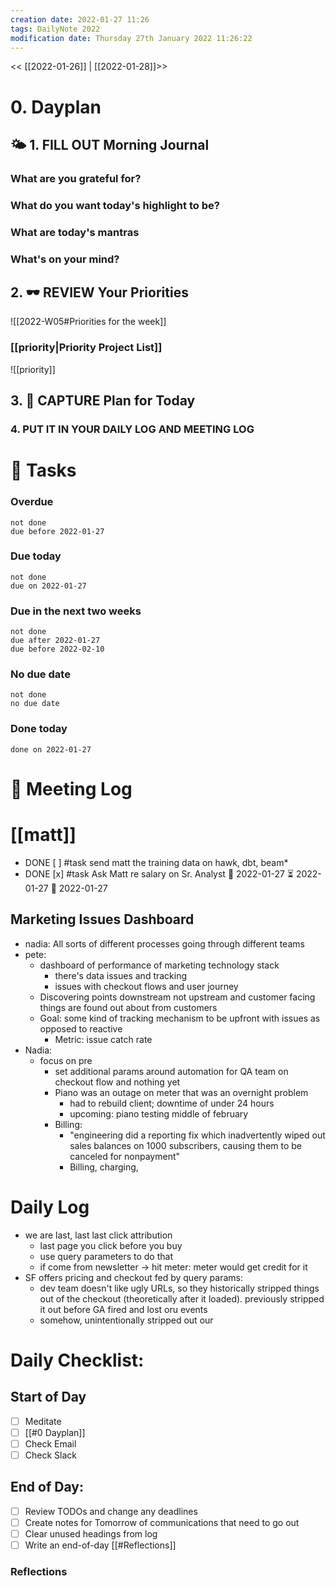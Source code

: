 ```yaml
---
creation date: 2022-01-27 11:26
tags: DailyNote 2022
modification date: Thursday 27th January 2022 11:26:22
---
```


<< [[2022-01-26]] | [[2022-01-28]]>>

# 0. Dayplan
## 🌤 1. **FILL OUT** Morning Journal
### What are you grateful for?
### What do you want today's highlight to be?
### What are today's mantras
### What's on your mind?
## 2. 🕶 **REVIEW** Your Priorities
![[2022-W05#Priorities for the week]]
### [[priority|Priority Project List]] 
![[priority]]
## 3. 📆 **CAPTURE** Plan for Today
### 4. PUT IT IN YOUR DAILY LOG AND MEETING LOG
# 📝 Tasks
### Overdue
```tasks
not done
due before 2022-01-27
```
### Due today
```tasks
not done
due on 2022-01-27
```
### Due in the next two weeks
```tasks
not done
due after 2022-01-27
due before 2022-02-10
```
### No due date
```tasks
not done
no due date
```
### Done today
```tasks
done on 2022-01-27
```
# 📰 Meeting Log
# [[matt]]
- DONE [ ] #task send matt the training data on hawk, dbt, beam*
- DONE [x] #task Ask Matt re salary on Sr. Analyst 🛫 2022-01-27 ⏳ 2022-01-27 📅 2022-01-27
## Marketing Issues Dashboard
- nadia: All sorts of different processes going through different teams
- pete:
	- dashboard of performance of marketing technology stack
		- there's data issues and tracking
		- issues with checkout flows and user journey
	- Discovering points downstream not upstream and customer facing things are found out about from customers
	- Goal: some kind of tracking mechanism to be upfront with issues as opposed to reactive
		- Metric: issue catch rate
- Nadia:
	- focus on pre
		- set additional params around automation for QA team on checkout flow and nothing yet
		- Piano was an outage on meter that was an overnight problem
			- had to rebuild client; downtime of under 24 hours
			- upcoming: piano testing middle of february
		- Billing:
			- "engineering did a reporting fix which inadvertently wiped out sales balances on 1000 subscribers, causing them to be canceled for nonpayment"
			- Billing, charging,
# Daily Log
* we are last, last last click attribution
	* last page you click before you buy
	* use query parameters to do that
	* if come from newsletter -> hit meter: meter would get credit for it
* SF offers pricing and checkout fed by query params:
	* dev team doesn't like ugly URLs, so they historically stripped things out of the checkout (theoretically after it loaded). previously stripped it out  before GA fired and lost oru events
	* somehow, unintentionally stripped out our
# Daily Checklist:
## Start of Day
- [ ] Meditate
- [ ] [[#0 Dayplan]]
- [ ] Check Email
- [ ] Check Slack
## End of Day:
- [ ] Review TODOs and change any deadlines
- [ ] Create notes for Tomorrow of communications that need to go out
- [ ] Clear unused headings from log
- [ ] Write an end-of-day [[#Reflections]]
### Reflections